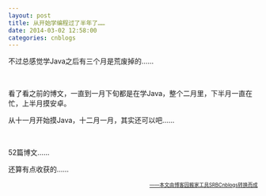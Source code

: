 ```yaml
---
layout: post
title: 从开始学编程过了半年了……
date: 2014-03-02 12:58:00
categories: cnblogs
---
```


<p>不过总感觉学Java之后有三个月是荒废掉的&hellip;&hellip;</p>
<p>&nbsp;</p>
<p>看了看之前的博文，一直到一月下旬都是在学Java，整个二月里，下半月一直在忙，上半月摸安卓。</p>
<p>从十一月开始摸Java，十二月一月，其实还可以吧&hellip;&hellip;</p>
<p>&nbsp;</p>
<p>52篇博文&hellip;&hellip;</p>
<p>还算有点收获的&hellip;&hellip;</p>

<div align=right><a href="https://github.com/mlxy"><font size=1>——本文由博客园搬家工具SRBCnblogs转换而成</font></a></div>